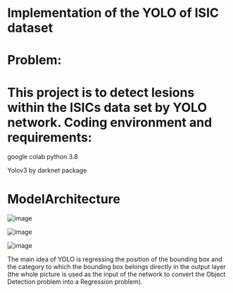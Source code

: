 Implementation of the YOLO of ISIC dataset
====
Problem:
====
This project is to detect lesions within the ISICs data set by YOLO network.
Coding environment and requirements:
====
google colab python 3.8

Yolov3 by darknet package

ModelArchitecture
====
![image](https://user-images.githubusercontent.com/93363361/139520081-f36e8769-8bc7-4ff9-b7b0-62c57c17fc1c.png)

![image](https://user-images.githubusercontent.com/93363361/139520451-9d02fa5f-4928-4e18-b63d-f2738a47a0bf.png)

![image](https://user-images.githubusercontent.com/93363361/139520459-27524030-6f50-430a-83bc-bbc698c41388.png)

The main idea of YOLO is regressing the position of the bounding box and the category to which the bounding box belongs directly in the output layer (the whole picture is used as the input of the network to convert the Object Detection problem into a Regression problem).
